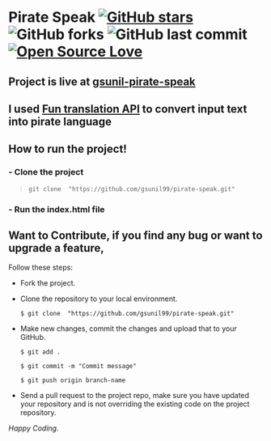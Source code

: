 # Pirate Speak [![GitHub stars](https://img.shields.io/github/stars/gsunil99/pirate-speak?style=social)](https://github.com/login?return_to=%2Fgsunil99%pirate-speak) ![GitHub forks](https://img.shields.io/github/forks/gsunil99/pirate-speak?style=social) ![GitHub last commit](https://img.shields.io/github/last-commit/gsunil99/pirate-speak) [![Open Source Love](https://badges.frapsoft.com/os/v2/open-source.svg?v=103)](https://github.com/gsunil99/pirate-speak)

## Project is live at [**gsunil-pirate-speak**](https://gsunil-pirate-speak.netlify.app/)
## I used [**Fun translation API**](https://funtranslations.com/) to convert input text into pirate language
## How to run the project!
### - Clone the project
> ``` git clone  "https://github.com/gsunil99/pirate-speak.git" ```
### - Run the index.html file

 ## Want to Contribute, if you find any bug or want to upgrade a feature,
Follow these steps:
- Fork the project.
- Clone the repository to your local environment.

    ```$ git clone  "https://github.com/gsunil99/pirate-speak.git" ```
    
- Make new changes, commit the changes and upload that to your GitHub.

    `$ git add .`
    
    `$ git commit -m "Commit message" `
    
    `$ git push origin branch-name`
    
- Send a pull request to the project repo, make sure you have updated your repository and is not overriding the existing code on the project repository.

_Happy Coding._
